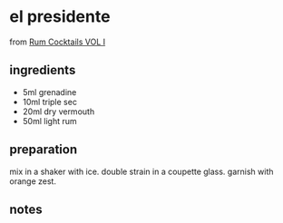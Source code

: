 # el presidente

from [Rum Cocktails VOL I](https://www.youtube.com/watch?v=LTWmgkp8aIM)

## ingredients

- 5ml grenadine
- 10ml triple sec
- 20ml dry vermouth
- 50ml light rum

## preparation

mix in a shaker with ice. double strain in a coupette glass. garnish with orange zest.

## notes


